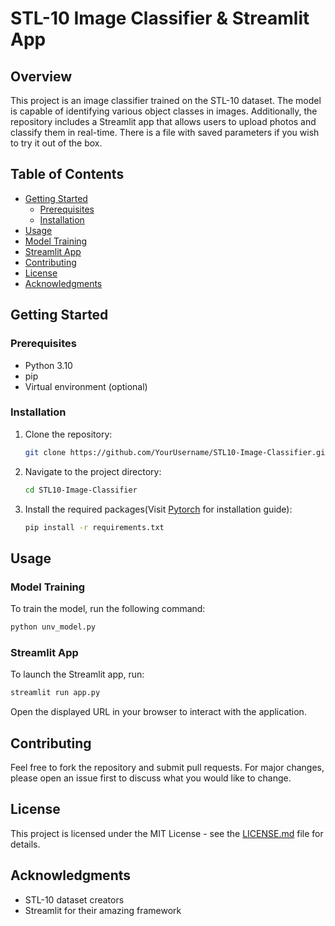 # STL-10 Image Classifier & Streamlit App

## Overview

This project is an image classifier trained on the STL-10 dataset. The model is capable of identifying various object classes in images. Additionally, the repository includes a Streamlit app that allows users to upload photos and classify them in real-time. There is a file with saved parameters if you wish to try it out of the box.

## Table of Contents

- [Getting Started](#getting-started)
  - [Prerequisites](#prerequisites)
  - [Installation](#installation)
- [Usage](#usage)
- [Model Training](#model-training)
- [Streamlit App](#streamlit-app)
- [Contributing](#contributing)
- [License](#license)
- [Acknowledgments](#acknowledgments)

## Getting Started

### Prerequisites

- Python 3.10
- pip
- Virtual environment (optional)

### Installation

1. Clone the repository:
    ```bash
    git clone https://github.com/YourUsername/STL10-Image-Classifier.git
    ```
2. Navigate to the project directory:
    ```bash
    cd STL10-Image-Classifier
    ```
3. Install the required packages(Visit [Pytorch](https://pytorch.org) for installation guide):
    ```bash
    pip install -r requirements.txt
    ```

## Usage

### Model Training

To train the model, run the following command:

```bash
python unv_model.py
```

### Streamlit App

To launch the Streamlit app, run:

```bash
streamlit run app.py
```

Open the displayed URL in your browser to interact with the application.

## Contributing

Feel free to fork the repository and submit pull requests. For major changes, please open an issue first to discuss what you would like to change.

## License

This project is licensed under the MIT License - see the [LICENSE.md](LICENSE.md) file for details.

## Acknowledgments

- STL-10 dataset creators
- Streamlit for their amazing framework
